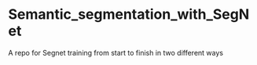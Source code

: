 # Semantic_segmentation_with_SegNet
A repo for Segnet training from start to finish in two different ways
